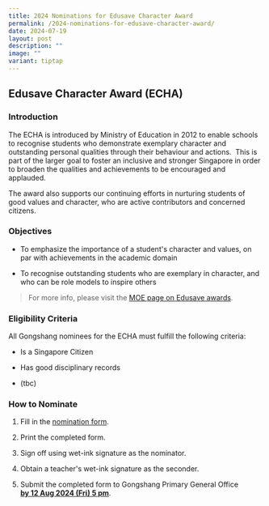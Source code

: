 ```yaml
---
title: 2024 Nominations for Edusave Character Award
permalink: /2024-nominations-for-edusave-character-award/
date: 2024-07-19
layout: post
description: ""
image: ""
variant: tiptap
---
```

<h2>Edusave Character Award (ECHA)</h2>
<p></p>
<h3>Introduction</h3>
<p>The ECHA is introduced by Ministry of Education in 2012 to enable schools
to recognise students who demonstrate exemplary character and outstanding
personal qualities through their behaviour and actions. &nbsp;This is part
of the larger goal to foster an inclusive and stronger Singapore in order
to broaden the qualities and achievements to be encouraged and applauded.</p>
<p>The award also supports our continuing efforts in nurturing students of
good values and character, who are active contributors and concerned citizens.<strong>&nbsp;</strong>
</p>
<p></p>
<h3>Objectives</h3>
<ul data-tight="true" class="tight">
<li>
<p>To emphasize the importance of a student's character and values, on par
with achievements in the academic domain</p>
</li>
<li>
<p>To recognise outstanding students who are exemplary in character, and
who can be role models to inspire others</p>
</li>
</ul>
<p></p>
<blockquote>
<p>For more info, please visit the <a href="https://www.moe.gov.sg/financial-matters/awards-scholarships/edusave-awards" rel="noopener noreferrer nofollow" target="_blank">MOE page on Edusave awards</a>.</p>
</blockquote>
<p></p>
<h3>Eligibility Criteria</h3>
<p>All Gongshang nominees for the ECHA must fulfill the following criteria:</p>
<ul data-tight="true" class="tight">
<li>
<p>Is a Singapore Citizen</p>
</li>
<li>
<p>Has good disciplinary records</p>
</li>
<li>
<p>(tbc)</p>
</li>
</ul>
<p></p>
<h3>How to Nominate</h3>
<ol data-tight="true" class="tight">
<li>
<p>Fill in the <a href="/files/ECHA_2024_N2_Nomination_Form_Parents_Coaches.pdf" rel="noopener noreferrer nofollow" target="_blank">nomination form</a>.</p>
</li>
<li>
<p>Print the completed form.</p>
</li>
<li>
<p>Sign off using wet-ink signature as the nominator.</p>
</li>
<li>
<p>Obtain a teacher's wet-ink signature as the seconder.</p>
</li>
<li>
<p>Submit the completed form to Gongshang Primary General Office
<br><strong><u>by 12 Aug 2024 (Fri) 5 pm</u></strong>.</p>
<p></p>
</li>
</ol>
<p></p>